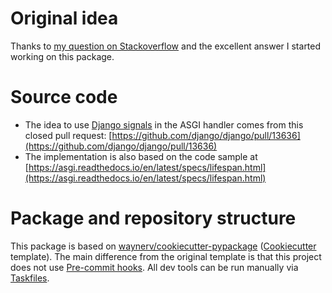 # Original idea

Thanks to [my question on Stackoverflow](https://stackoverflow.com/questions/72614335/how-to-share-initialize-and-close-aiohttp-clientsession-between-django-async-v) and the excellent answer I started working on this package.

# Source code

* The idea to use [Django signals](https://docs.djangoproject.com/en/dev/topics/signals/) in the ASGI handler comes from this closed pull request: [https://github.com/django/django/pull/13636](https://github.com/django/django/pull/13636)
* The implementation is also based on the code sample at [https://asgi.readthedocs.io/en/latest/specs/lifespan.html](https://asgi.readthedocs.io/en/latest/specs/lifespan.html)

# Package and repository structure

This package is based on [waynerv/cookiecutter-pypackage](https://github.com/waynerv/cookiecutter-pypackage) ([Cookiecutter](https://github.com/audreyr/cookiecutter) template). The main difference from the original template is that this project does not use [Pre-commit hooks](https://pre-commit.com/). All dev tools can be run manually via [Taskfiles](https://github.com/illagrenan/django-asgi-lifespan/blob/main/Taskfile.yml).
